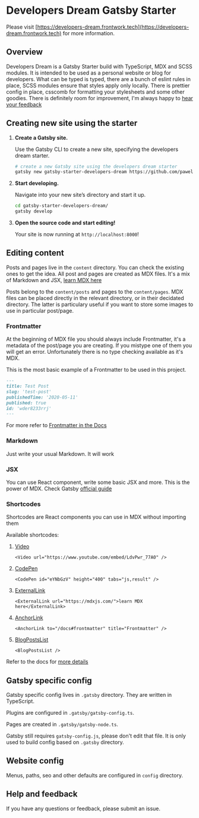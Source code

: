 # Developers Dream Gatsby Starter

Please visit [https://developers-dream.frontwork.tech](https://developers-dream.frontwork.tech) for more information.

## Overview

Developers Dream is a Gatsby Starter build with TypeScript, MDX and SCSS modules.
It is intended to be used as a personal website or blog for developers.
What can be typed is typed, there are a bunch of eslint rules in place, SCSS modules ensure that styles apply only locally.
There is prettier config in place, csscomb for formatting your stylesheets and some other goodies.
There is definitely room for improvement, I'm always happy to [hear your feedback](https://developers-dream.frontwork.tech/contact)

## Creating new site using the starter

1.  **Create a Gatsby site.**

    Use the Gatsby CLI to create a new site, specifying the developers dream starter.

    ```sh
    # create a new Gatsby site using the developers dream starter
    gatsby new gatsby-starter-developers-dream https://github.com/paweljanicki/gatsby-starter-developers-dream
    ```

2.  **Start developing.**

    Navigate into your new site’s directory and start it up.

    ```sh
    cd gatsby-starter-developers-dream/
    gatsby develop
    ```

3.  **Open the source code and start editing!**

    Your site is now running at `http://localhost:8000`!

## Editing content

Posts and pages live in the `content` directory. You can check the existing ones to get the idea.
All post and pages are created as MDX files. It's a mix of Markdown and JSX, [learn MDX here](https://mdxjs.com/)

Posts belong to the `content/posts` and pages to the `content/pages`.
MDX files can be placed directly in the relevant directory, or in their decidated directory.
The latter is particulary useful if you want to store some images to use in particular post/page.

### Frontmatter

At the beginning of MDX file you should always include Frontmatter, it's a metadata of the post/page you are creating.
If you mistype one of them you will get an error.
Unfortunately there is no type checking available as it's MDX.

This is the most basic example of a Frontmatter to be used in this project.

```md
---
title: Test Post
slug: 'test-post'
publishedTime: '2020-05-11'
published: true
id: 'wder8233rrj'
---
```

For more refer to [Frontmatter in the Docs](https://developers-dream.frontwork.tech/docs#frontmatter)

### Markdown

Just write your usual Markdown. It will work

### JSX

You can use React component, write some basic JSX and more. This is the power of MDX.
Check Gatsby [official guide](https://www.gatsbyjs.com/docs/how-to/routing/mdx/)

### Shortcodes

Shortcodes are React components you can use in MDX without importing them

Available shortcodes:

1. [Video](https://developers-dream.frontwork.tech/docs#shortcodes-video)

   `<Video url="https://www.youtube.com/embed/LdvPwr_77A0" />`

2. [CodePen](https://developers-dream.frontwork.tech/docs#shortcodes-codepen)

   `<CodePen id="eYNbGzV" height="400" tabs="js,result" />`

3. [ExternalLink](https://developers-dream.frontwork.tech/docs#shortcodes-externallink)

   `<ExternalLink url="https://mdxjs.com/">learn MDX here</ExternalLink>`

4. [AnchorLink](https://developers-dream.frontwork.tech/docs#shortcodes-anchorlink)

   `<AnchorLink to="/docs#frontmatter" title="Frontmatter" />`

5. [BlogPostsList](https://developers-dream.frontwork.tech/docs#shortcodes-blogpostslist)

   `<BlogPostsList />`

Refer to the docs for [more details](https://developers-dream.frontwork.tech/docs#shortcodes)

## Gatsby specific config

Gatsby specific config lives in `.gatsby` directory. They are written in TypeScript.

Plugins are configured in `.gatsby/gatsby-config.ts`.

Pages are created in `.gatsby/gatsby-node.ts`.

Gatsby still requires `gatsby-config.js`, please don't edit that file.
It is only used to build config based on `.gatsby` directory.

## Website config

Menus, paths, seo and other defaults are configured in `config` directory.

## Help and feedback

If you have any questions or feedback, please submit an issue.
